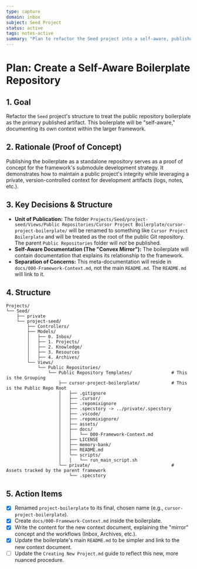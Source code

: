 ```yaml
---
type: capture
domain: inbox
subject: Seed Project
status: active
tags: notes-active
summary: "Plan to refactor the Seed project into a self-aware, publishable boilerplate repository with dedicated framework documentation."
---
```


# Plan: Create a Self-Aware Boilerplate Repository

## 1. Goal

Refactor the `Seed` project's structure to treat the public repository boilerplate as the primary published artifact. This boilerplate will be "self-aware," documenting its own context within the larger framework.

## 2. Rationale (Proof of Concept)

Publishing the boilerplate as a standalone repository serves as a proof of concept for the framework's submodule development strategy. It demonstrates how to maintain a public project's integrity while leveraging a private, version-controlled context for development artifacts (logs, notes, etc.).

## 3. Key Decisions & Structure

-   **Unit of Publication:** The folder `Projects/Seed/project-seed/Views/Public Repositories/Cursor Project Boilerplate/cursor-project-boilerplate/` will be renamed to something like `Cursor Project Boilerplate` and will be treated as the root of the public Git repository. The parent `Public Repositories` folder will *not* be published.
-   **Self-Aware Documentation (The "Convex Mirror"):** The boilerplate will contain documentation that explains its relationship to the framework.
-   **Separation of Concerns:** This meta-documentation will reside in `docs/000-Framework-Context.md`, not the main `README.md`. The `README.md` will link to it.

## 4. Structure 

```text
Projects/
└── Seed/
    ├── private
    └── project-seed/
        ├── Controllers/
        ├── Models/
        │   ├── 0. Inbox/
        │   ├── 1. Projects/
        │   ├── 2. Knowledge/
        │   ├── 3. Resources
        │   ├── 4. Archives/
        └── Views/
            └── Public Repositories/
                └── Public Repository Templates/               # This is the Grouping
                    ├── cursor-project-boilerplate/            # This is the Public Repo Root
                    │   ├── .gitignore
                    │   ├── .cursor/
                    │   ├── .repomixignore
                    │   ├── .specstory -> ../private/.specstory
                    │   ├── .vscode/
                    │   ├── .repomixignore/
                    │   ├── assets/                        
                    │   ├── docs/
                    │   │   └── 000-Framework-Context.md 
                    │   ├── LICENSE
                    │   ├── memory-bank/
                    │   ├── README.md
                    │   └── scripts/
                    │   │   └── run_main_script.sh
                    └── private/                               # Assets tracked by the parent framework
                        └── .specstory
```

## 5. Action Items

- [x] Renamed `project-boilerplate` to its final, chosen name (e.g., `cursor-project-boilerplate`).
- [x] Create `docs/000-Framework-Context.md` inside the boilerplate.
- [x] Write the content for the new context document, explaining the "mirror" concept and the workflows (Inbox, Archives, etc.).
- [x] Update the boilerplate's main `README.md` to be simpler and link to the new context document.
- [ ] Update the `Creating New Project.md` guide to reflect this new, more nuanced procedure. 
